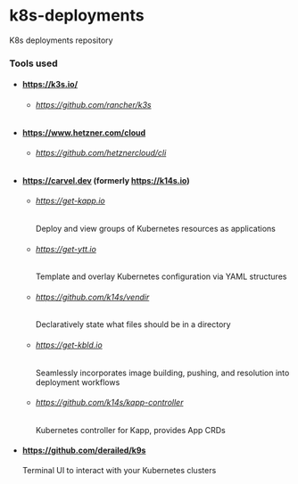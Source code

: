 # k8s-deployments
K8s deployments repository

### Tools used

- #### https://k3s.io/
  - ###### https://github.com/rancher/k3s

- #### https://www.hetzner.com/cloud
  - ###### https://github.com/hetznercloud/cli

- #### https://carvel.dev (formerly https://k14s.io)
  - ###### https://get-kapp.io
    Deploy and view groups of Kubernetes resources as applications
  - ###### https://get-ytt.io
    Template and overlay Kubernetes configuration via YAML structures
  - ###### https://github.com/k14s/vendir
    Declaratively state what files should be in a directory
  - ###### https://get-kbld.io
    Seamlessly incorporates image building, pushing, and resolution into deployment workflows
  - ###### https://github.com/k14s/kapp-controller
    Kubernetes controller for Kapp, provides App CRDs

- #### https://github.com/derailed/k9s
  Terminal UI to interact with your Kubernetes clusters
